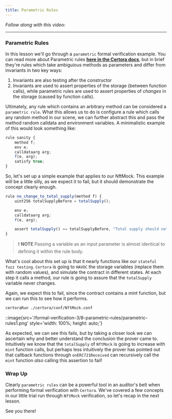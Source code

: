 ```yaml
---
title: Parametric Rules
---
```


_Follow along with this video:_

---

### Parametric Rules

In this lesson we'll go through a `parametric` formal verification example. You can read more about Parametric rules [**here in the Certora docs**](https://docs.certora.com/en/latest/docs/user-guide/parametric.html), but in brief they're rules which take ambiguious methods as parameters and differ from invariants in two key ways:

1. Invariants are also testing after the constructor
2. Invariants are used to assert properties of the storage (between function calls), while parametric rules are used to assert properties of _changes_ in the storage (caused by function calls).

Ultimately, any rule which contains an arbitrary method can be considered a `parametric rule`. What this allows us to do is configure a rule which calls any random method in our scene, we can further abstract this and pass the method random calldata and environment variables. A minimalistic example of this would look something like:

```js
rule sanity {
    method f;
    env e;
    calldataarg arg;
    f(e, arg);
    satisfy true;
}
```

So, let's set up a simple example that applies to our NftMock. This example will be a little silly, as we expect it to fail, but it should demonstrate the concept clearly enough.

```js
rule no_change_to_total_supply(method f) {
    uint256 totalSupplyBefore = totalSupply();

    env e;
    calldataarg arg;
    f(e, arg);

    assert totalSupply() == totalSupplyBefore, "Total supply should not change!"
}

```

> ❗ **NOTE**
> Passing a variable as an input parameter is almost identical to defining it within the rule body.

What's cool about this set up is that it nearly functions like our `stateful fuzz testing`. `Certora` is going to `HAVOC` the storage variables (replace them with random values), and simulate the contract in different states. At each step it calls a method, our rule is going to assure that the `totalSupply` variable never changes.

Again, we expect this to fail, since the contract contains a mint function, but we can run this to see how it performs.

```bash
certoraRun ./certora/conf/NftMock.conf
```

::image{src='/formal-verification-3/8-parametric-rules/parametric-rules1.png' style='width: 100%; height: auto;'}

As expected, we can see this fails, but by taking a closer look we can ascertain why and better understand the conclusion the prover came to. Intuitively we know that the `totalSupply` of `NftMock` is going to increase with `mint` function calls, but perhaps less intuitively the prover has pointed out that callback functions through `onERC721Received` can recursively call the `mint` function _also_ calling this assertion to fail!

### Wrap Up

Clearly `parametric rules` can be a powerful tool in an auditor's belt when performing formal verification with `Certora`. We've covered a few concepts in our little trial run through `NftMock` verification, so let's recap in the next lesson.

See you there!
